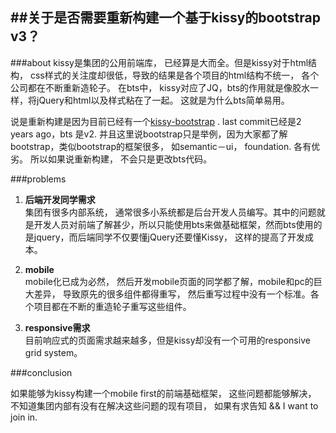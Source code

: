 ##关于是否需要重新构建一个基于kissy的bootstrap v3？ 
---
###about
kissy是集团的公用前端库， 已经算是大而全。但是kissy对于html结构， css样式的关注度却很低，导致的结果是各个项目的html结构不统一， 各个公司都在不断重新造轮子。 在bts中， kissy对应了JQ，bts的作用就是像胶水一样，将jQuery和html以及样式粘在了一起。 这就是为什么bts简单易用。  

说是重新构建是因为目前已经有一个[kissy-bootstrap](https://github.com/dxq613/kissy-bootstrap) .  last commit已经是2 years ago，bts 是v2.
并且这里说bootstrap只是举例，因为大家都了解bootstrap，类似bootstrap的框架很多， 如semantic－ui， foundation. 各有优劣。 所以如果说重新构建， 不会只是更改bts代码。 

###problems
1. **后端开发同学需求**  <br>
集团有很多内部系统， 通常很多小系统都是后台开发人员编写。其中的问题就是开发人员对前端了解甚少，所以只能使用bts来做基础框架，然而bts使用的是jquery，而后端同学不仅要懂jQuery还要懂Kissy， 这样的提高了开发成本。 

2. **mobile** <br>
mobile化已成为必然， 然后开发mobile页面的同学都了解，mobile和pc的巨大差异， 导致原先的很多组件都得重写， 然后重写过程中没有一个标准。各个项目都在不断的重造轮子重写这些组件。  

3. **responsive需求** <br>
目前响应式的页面需求越来越多，但是kissy却没有一个可用的responsive grid system。 


###conclusion

如果能够为kissy构建一个mobile first的前端基础框架， 这些问题都能够解决， 不知道集团内部有没有在解决这些问题的现有项目， 如果有求告知 && I want to join in.

